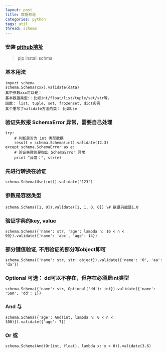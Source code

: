 ```yaml
---
layout: post
title: 数据校验
categories: python
tags: util
thread: schema
---
```


### 安装 [github地址](https://github.com/keleshev/schema)

> pip install schma

### 基本用法

```
import schema
schema.Schema(xxx).validate(data)
其中参数xxx可以是：
基本数据类型:：比如int/float/list/tuple/set/str等。
函数： list, tuple, set, frozenset, dict实例
某个重写了validate方法的类： 比如Use
```

### 验证失败报 SchemaError 异常，需要自己处理

```
try:
    # 判断是否为 int 类型数据
    result = schema.Schema(int).validate(12.3)
except schema.SchemaError as e:
    # 验证失败则是抛出 SchemaError 异常
    print "异常：", str(e)
```

### 先进行转换在验证

```
schema.Schema(Use(int)).validate('123')
```

### 参数是容器类型

```
schema.Schema([1, 0]).validate([1, 1, 0, 0]) \# 数据只能是1,0
```

### 验证字典的key, value

```
schema.Schema({'name': str, 'age': lambda n: 10 < n < 99}).validate({'name': 'abc', 'age': 14})
```

### 部分键值验证, 不用验证的部分写object即可

```
schema.Schema({'name': str, str: object}).validate({'name': '0', 'aa': 'da'})
```

### Optional 可选： dd可以不存在，但存在必须是int类型

```
schema.Schema({'name': str, Optional('dd'): int}).validate({'name': 'Sam', 'dd': 1})
```

### And 与

```
schema.Schema({'age': And(int, lambda n: 0 < n < 100)}).validate({'age': 7})
```

### Or 或
```
schema.Schema(And(Or(int, float), lambda x: x > 0)).validate(3.6)
```
